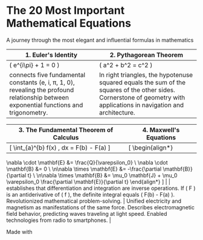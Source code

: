 # The 20 Most Important Mathematical Equations

A journey through the most elegant and influential formulas in mathematics

| 1. Euler's Identity | 2. Pythagorean Theorem |
|--------------------|-----------------------|
| \( e^{i\pi} + 1 = 0 \) | \( a^2 + b^2 = c^2 \) |
| connects five fundamental constants (e, i, π, 1, 0), revealing the profound relationship between exponential functions and trigonometry. | In right triangles, the hypotenuse squared equals the sum of the squares of the other sides. Cornerstone of geometry with applications in navigation and architecture. |

| 3. The Fundamental Theorem of Calculus | 4. Maxwell's Equations |
|----------------------------------------|-----------------------|
| \[ \int_{a}^{b} f(x) \, dx = F(b) - F(a) \] | \[ \begin{align*}
\nabla \cdot \mathbf{E} &= \frac{Q}{\varepsilon_0} \\
\nabla \cdot \mathbf{B} &= 0 \\
\n\nabla \times \mathbf{E} &= -\frac{\partial \mathbf{B}}{\partial t} \\
\n\nabla \times \mathbf{B} &= \mu_0 \mathbf{J} + \mu_0 \varepsilon_0 \frac{\partial \mathbf{E}}{\partial t}
\end{align*} \] |
| establishes that differentiation and integration are inverse operations. If \( F \) is an antiderivative of \( f \), the definite integral equals \( F(b) - F(a) \). Revolutionized mathematical problem-solving. | Unified electricity and magnetism as manifestations of the same force. Describes electromagnetic field behavior, predicting waves traveling at light speed. Enabled technologies from radio to smartphones. |

Made with